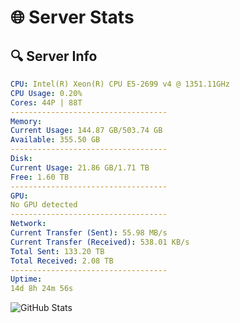 # 🌐 Server Stats
## 🔍 Server Info
```yaml
CPU: Intel(R) Xeon(R) CPU E5-2699 v4 @ 1351.11GHz
CPU Usage: 0.20%
Cores: 44P | 88T
-----------------------------------
Memory:
Current Usage: 144.87 GB/503.74 GB
Available: 355.50 GB
-----------------------------------
Disk:
Current Usage: 21.86 GB/1.71 TB
Free: 1.60 TB
-----------------------------------
GPU:
No GPU detected
-----------------------------------
Network:
Current Transfer (Sent): 55.98 MB/s
Current Transfer (Received): 538.01 KB/s
Total Sent: 133.20 TB
Total Received: 2.08 TB
-----------------------------------
Uptime:
14d 8h 24m 56s
```
![GitHub Stats](https://img.shields.io/badge/Updated-2025-02-22_07:08:14-blue)